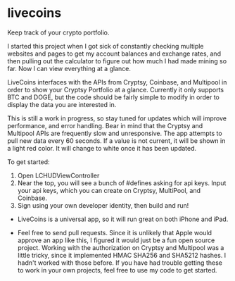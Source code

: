 livecoins
=========

Keep track of your crypto portfolio.

I started this project when I got sick of constantly checking multiple websites and pages to get my account balances and exchange rates, and then pulling out the calculator to figure out how much I had made mining so far.  Now I can view everything at a glance.

LiveCoins interfaces with the APIs from Cryptsy, Coinbase, and Multipool in order to show your Cryptsy Portfolio at a glance.  Currently it only supports BTC and DOGE, but the code should be fairly simple to modify in order to display the data you are interested in.

This is still a work in progress, so stay tuned for updates which will improve performance, and error handling.  Bear in mind that the Cryptsy and Multipool APIs are frequently slow and unresponsive.  The app attempts to pull new data every 60 seconds.  If a value is not current, it will be shown in a light red color.  It will change to white once it has been updated.

To get started:

1) Open LCHUDViewController
2) Near the top, you will see a bunch of #defines asking for api keys.  Input your api keys, which you can create on Cryptsy, MultiPool, and Coinbase.
3) Sign using your own developer identity, then build and run!

- LiveCoins is a universal app, so it will run great on both iPhone and iPad. 

- Feel free to send pull requests.  Since it is unlikely that Apple would approve an app like this, I figured it would just be a fun open source project.  Working with the authorization on Cryptsy and Multipool was a little tricky, since it implemented HMAC SHA256 and SHA5212 hashes.  I hadn't worked with those before.  If you have had trouble getting these to work in your own projects, feel free to use my code to get started.
